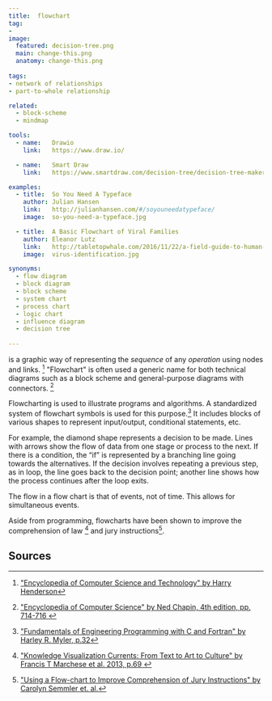 ```yaml
---
title:  flowchart
tag:
- 
image:
  featured: decision-tree.png
  main: change-this.png
  anatomy: change-this.png
  
tags:
- network of relationships
- part-to-whole relationship

related:
  - block-scheme
  - mindmap

tools:
  - name:   Drawio
    link:   https://www.draw.io/

  - name:   Smart Draw
    link:   https://www.smartdraw.com/decision-tree/decision-tree-maker.htm

examples:
  - title:  So You Need A Typeface
    author: Julian Hansen
    link:   http://julianhansen.com/#/soyouneedatypeface/
    image:  so-you-need-a-typeface.jpg

  - title:  A Basic Flowchart of Viral Families
    author: Eleanor Lutz
    link:   http://tabletopwhale.com/2016/11/22/a-field-guide-to-human-viruses.html
    image:  virus-identification.jpg

synonyms:
  - flow diagram
  - block diagram
  - block scheme
  - system chart
  - process chart
  - logic chart
  - influence diagram
  - decision tree
  
---
```


is a graphic way of representing the *sequence* of any *operation* using nodes and links. [^henderson] "Flowchart" is often used a generic name for both technical diagrams such as a block scheme and general-purpose diagrams with connectors. [^chapin]

<!--more-->
Flowcharting is used to illustrate programs and algorithms. A standardized system of flowchart symbols is used for this purpose.[^myler] It includes blocks of various shapes to represent input/output, conditional statements, etc. 

For example, the diamond shape represents a decision to be made. Lines with arrows show
the flow of data from one stage or process to the next.  If there is a condition, the “if” is represented by a branching line going towards the alternatives.
If the decision involves repeating a previous step, as in loop, the line
goes back to the decision point; another line shows how the process continues after the loop exits.

The flow in a flow chart is that of events, not of time. This allows for simultaneous events.

Aside from programming, flowcharts have been shown to improve the comprehension of law [^marchese] and jury instructions[^semmler]. 


## Sources
[^henderson]: ["Encyclopedia of Computer Science and Technology" by Harry Henderson](https://www.e-reading.club/bookreader.php/135785/Henderson_-_Encyclopedia_of_Computer_Science_and_Technology.pdf)
[^chapin]: ["Encyclopedia of Computer Science" by Ned Chapin, 4th edition, pp. 714-716 ](https://dl.acm.org/citation.cfm?id=1074406&dl=ACM&coll=DL)
[^myler]: ["Fundamentals of Engineering Programming with C and Fortran" by Harley R. Myler, p.32](https://books.google.fr/books?id=IisfMsdBe2IC&pg=PA32)
[^marchese]: ["Knowledge Visualization Currents: From Text to Art to Culture" by Francis T Marchese et al. 2013, p.69 ](https://books.google.fr/books?id=bptfT1fVzRwC&pg=PA69)
[^semmler]: ["Using a Flow-chart to Improve Comprehension of Jury Instructions" by Carolyn Semmler et. al.](https://www.tandfonline.com/doi/abs/10.1375/pplt.2002.9.2.262)
